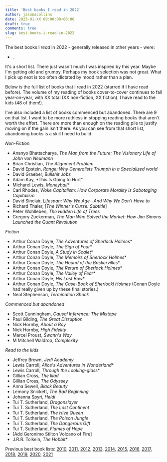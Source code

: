 ```yaml
---
title: 'Best books I read in 2022'
author: jasonacollins
date: 2023-01-XX 09:00:00+00:00
draft: true
comments: true
slug: best-books-i-read-in-2022
---
```

The best books I <em>read</em> in 2022 - generally released in other years - were:

- .

It's a short list. There just wasn't much I was inspired by this year. Maybe I'm getting old and grumpy. Perhaps my book selection was not great. What I pick up next is too often dictated by mood rather than a plan.

Below is the full list of books that I read in 2022 (starred if I have read before). The volume of my reading of books cover-to-cover continues to fall year-on-year, with XX total (XX non-fiction, XX fiction). I have read to the kids (48 of them!).

I've also included a list of books commenced but abandoned. There are 9 on that list. I want to be more ruthless in stopping reading books that aren't worth the effort. There are more than enough on the reading pile to justify moving on if the gain isn't there. As you can see from that short list, abandoning books is a skill I need to build.

*Non-Fiction*

- Ananyo Bhattacharya, *The Man from the Future: The Visionary Life of John von Neumann*
- Brian Christian, *The Alignment Problem*
- David Epstein, *Range: Why Generalists Triumph in a Specialized world*
- David Graeber, *Bullshit Jobs*
- Adam Kay, *This Is Going to Hurt"
- Micharel Lewis, *Moneyball*\*
- Carl Rhodes, *Woke Capitalism: How Corporate Morality is Sabotaging Capitalism*
- David Sinclair, *Lifespan: Why We Age--And Why We Don't Have to*
- Richard Thaler, [*The Winner's Curse: Subtitle*]
- Peter Wohlleben, *The Hidden Life of Trees*
- Gregory Zuckerman, *The Man Who Solved the Market: How Jim Simons Launched the Quant Revolution*

*Fiction*
- Arthur Conan Doyle, *The Adventures of Sherlock Holmes*\*
- Arthur Conan Doyle, *The Sign of Four*\*
- Arthur Conan Doyle, *A Study in Scalet*\*
- Arthur Conan Doyle, *The Memoirs of Sherlock Holmes*\*
- Arthur Conan Doyle, *The Hound of the Baskervilles*\*
- Arthur Conan Doyle, *The Return of Sherlock Holmes*\*
- Arthur Conan Doyle, *The Valley of Fear*\*
- Arthur Conan Doyle, *His Last Bow*\*
- Arthur Conan Doyle, *The Case-Book of Sherlockl Holmes* (Conan Doyle had really given up by these final stories.)
- Neal Stephenson, *Termination Shock*

*Commenced but abandoned*
- Scott Cunningham, *Causal Inference: The Mixtape*
- Paul Gilding, *The Great Disruption*
- Nick Hornby, *About a Boy*
- Nick Hornby, *High Fidelity*
- Marcel Proust, *Swann's Way*
- M Mitchell Waldrop, *Complexity*

*Read to the kids*
- Jeffrey Brown, *Jedi Academy*
- Lewis Carroll, *Alice's Adventures in Wonderland*\*
- Lewis Carroll, *Through the Looking-glass*\*
- Gillian Cross, *The Iliad*
- Gillian Cross, *The Odyssey*
- Anna Sewell, *Black Beauty*
- Lemony Snickett, *The Bad Beginning*
- Johanna Spyri, *Heidi*
- Tui T. Sutherland, *Dragonslayer*
- Tui T. Sutherland, *The Lost Continent*
- Tui T. Sutherland, *The Hive Queen*
- Tui T. Sutherland, *The Poison Jungle*
- Tui T. Sutherland, *The Dangerous Gift*
- Tui T. Sutherland, *Flames of Hope*
- [Add Geronimo Stilton Volcano of Fire]
- J.R.R. Tolkein, *The Hobbit*\*

Previous best book lists: [2010](/top-10-books-in-2010/), [2011](/best-books-i-read-in-2011/), [2012](/the-best-books-i-read-in-2012/), [2013](/best-books-i-read-in-2013/), [2014](/best-books-i-read-in-2014/), [2015](/best-books-i-read-in-2015/), [2016](/best-books-i-read-in-2016/), [2017](/best-books-i-read-in-2017/), [2018](/books-i-read-in-2018/), [2019](/best-books-i-read-in-2019/), [2020](/best-books-i-read-in-2020/), [2021](/best-books-i-read-in-2021/)
